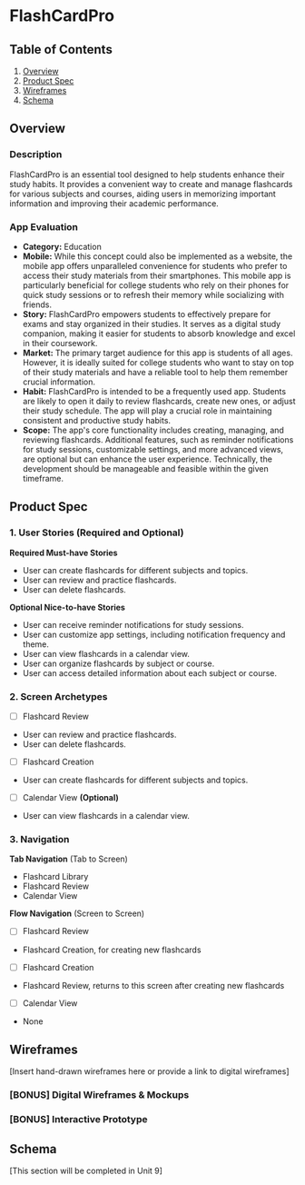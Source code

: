 # FlashCardPro

## Table of Contents

1. [Overview](#Overview)
2. [Product Spec](#Product-Spec)
3. [Wireframes](#Wireframes)
4. [Schema](#Schema)

## Overview

### Description

FlashCardPro is an essential tool designed to help students enhance their study habits. It provides a convenient way to create and manage flashcards for various subjects and courses, aiding users in memorizing important information and improving their academic performance.

### App Evaluation

- **Category:** Education
- **Mobile:** While this concept could also be implemented as a website, the mobile app offers unparalleled convenience for students who prefer to access their study materials from their smartphones. This mobile app is particularly beneficial for college students who rely on their phones for quick study sessions or to refresh their memory while socializing with friends.
- **Story:** FlashCardPro empowers students to effectively prepare for exams and stay organized in their studies. It serves as a digital study companion, making it easier for students to absorb knowledge and excel in their coursework.
- **Market:** The primary target audience for this app is students of all ages. However, it is ideally suited for college students who want to stay on top of their study materials and have a reliable tool to help them remember crucial information.
- **Habit:** FlashCardPro is intended to be a frequently used app. Students are likely to open it daily to review flashcards, create new ones, or adjust their study schedule. The app will play a crucial role in maintaining consistent and productive study habits.
- **Scope:** The app's core functionality includes creating, managing, and reviewing flashcards. Additional features, such as reminder notifications for study sessions, customizable settings, and more advanced views, are optional but can enhance the user experience. Technically, the development should be manageable and feasible within the given timeframe.

## Product Spec

### 1. User Stories (Required and Optional)

**Required Must-have Stories**

* User can create flashcards for different subjects and topics.
* User can review and practice flashcards.
* User can delete flashcards.

**Optional Nice-to-have Stories**

* User can receive reminder notifications for study sessions.
* User can customize app settings, including notification frequency and theme.
* User can view flashcards in a calendar view.
* User can organize flashcards by subject or course.
* User can access detailed information about each subject or course.

### 2. Screen Archetypes

- [ ] Flashcard Review
* User can review and practice flashcards.
* User can delete flashcards.
- [ ] Flashcard Creation
* User can create flashcards for different subjects and topics.
- [ ] Calendar View **(Optional)**
* User can view flashcards in a calendar view.

### 3. Navigation

**Tab Navigation** (Tab to Screen)

* Flashcard Library
* Flashcard Review
* Calendar View

**Flow Navigation** (Screen to Screen)

- [ ] Flashcard Review
* Flashcard Creation, for creating new flashcards
- [ ] Flashcard Creation
* Flashcard Review, returns to this screen after creating new flashcards
- [ ] Calendar View
* None

## Wireframes

[Insert hand-drawn wireframes here or provide a link to digital wireframes]

### [BONUS] Digital Wireframes & Mockups

### [BONUS] Interactive Prototype

## Schema

[This section will be completed in Unit 9]
